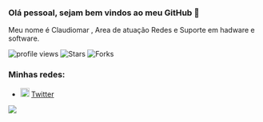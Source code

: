### Olá pessoal, sejam bem vindos ao meu GitHub 👋

Meu nome é Claudiomar , Area de atuação Redes e Suporte em hadware e software.

<p>
  <img src="https://gpvc.arturio.dev/iurygdeoliveira" alt="profile views">
  <img alt="Stars" src="https://img.shields.io/github/stars/iurygdeoliveira/iurygdeoliveira?style=flat-square&labelColor=343b41"/> 
  <img alt="Forks" src="https://img.shields.io/github/forks/iurygdeoliveira/iurygdeoliveira?style=flat-square&labelColor=343b41"/></p>
</p>

### Minhas redes:
<ul>
   <li>
    <img src="https://user-images.githubusercontent.com/30157522/87161461-f33f8580-c29a-11ea-8686-34eb06e44501.png" width="18" alt="Twitter"> 
    <a href="https://twitter.com/claudiomarpalma" target="_blank" title="My Twitter">Twitter</a>
  </li>
 </ul>

![](https://github-readme-stats.vercel.app/api?username=claudiomarpalmas)



